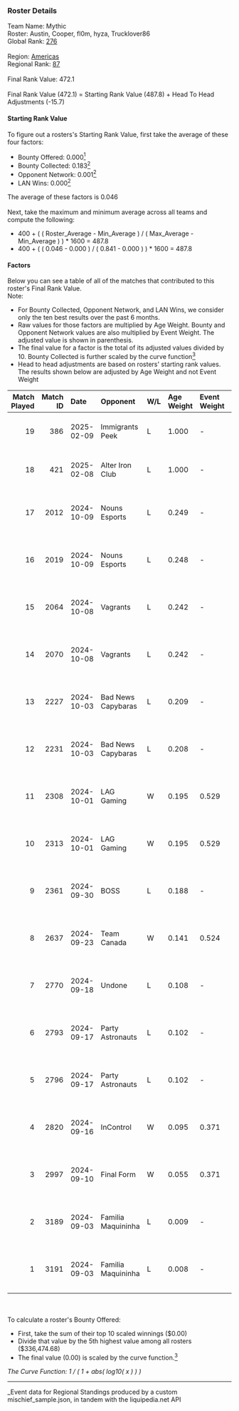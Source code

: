 ### Roster Details<br />
Team Name: Mythic<br />
Roster: Austin, Cooper, fl0m, hyza, Trucklover86<br />
Global Rank: [276](../../standings_global_2025_03_01.md)<br />
<br />
Region: [Americas]( ../../standings_americas_2025_03_01.md)<br />
Regional Rank: [87]( ../../standings_americas_2025_03_01.md)<br />
<br />
Final Rank Value:  472.1<br />
<br />
Final Rank Value (472.1) = Starting Rank Value (487.8) + Head To Head Adjustments (-15.7)<br />

#### Starting Rank Value<br />
To figure out a rosters's Starting Rank Value, first take the average of these four factors:<br />
- Bounty Offered: 0.000[<sup>1</sup>](#table2)
- Bounty Collected: 0.183[<sup>2</sup>](#table1)
- Opponent Network: 0.001[<sup>2</sup>](#table1)
- LAN Wins: 0.000[<sup>2</sup>](#table1)

The average of these factors is 0.046<br />
<br />
Next, take the maximum and minimum average across all teams and compute the following:<br />
- 400 + ( ( Roster_Average - Min_Average ) / ( Max_Average - Min_Average ) ) * 1600 = 487.8
- 400 + ( ( 0.046 - 0.000 ) / ( 0.841 - 0.000 ) ) * 1600 = 487.8


#### Factors<br />
Below you can see a table of all of the matches that contributed to this roster's Final Rank Value.<br />
Note:<br />

- For Bounty Collected, Opponent Network, and LAN Wins, we consider only the ten best results over the past 6 months.
- Raw values for those factors are multiplied by Age Weight. Bounty and Opponent Network values are also multiplied by Event Weight. The adjusted value is shown in parenthesis.
- The final value for a factor is the total of its adjusted values divided by 10. Bounty Collected is further scaled by the curve function[<sup>3</sup>](#curveFunction)
- Head to head adjustments are based on rosters' starting rank values. The results shown below are adjusted by Age Weight and not Event Weight
<span id="table1"></span><br />


| Match Played | Match ID | Date       | Opponent           | W/L | Age Weight | Event Weight | Bounty Collected | Opponent Network | LAN Wins  | H2H Adj. | Roster                                         |
| -: | -: | :- | :- | :- | :- | :- | :- | :- | :- | -: | :- |
|           19 |      386 | 2025-02-09 | Immigrants Peek    | L   | 1.000      | -            | -                | -                | -         |    -9.03 | Austin, Cooper, fl0m, hyza, Trucklover86       |
|           18 |      421 | 2025-02-08 | Alter Iron Club    | L   | 1.000      | -            | -                | -                | -         |    -6.80 | Austin, Cooper, fl0m, hyza, Trucklover86       |
|           17 |     2012 | 2024-10-09 | Nouns Esports      | L   | 0.249      | -            | -                | -                | -         |    -1.44 | Austin, Cooper, fl0m, freakazoid, Trucklover86 |
|           16 |     2019 | 2024-10-09 | Nouns Esports      | L   | 0.248      | -            | -                | -                | -         |    -1.46 | Austin, Cooper, fl0m, freakazoid, Trucklover86 |
|           15 |     2064 | 2024-10-08 | Vagrants           | L   | 0.242      | -            | -                | -                | -         |    -2.24 | Austin, Cooper, fl0m, freakazoid, Trucklover86 |
|           14 |     2070 | 2024-10-08 | Vagrants           | L   | 0.242      | -            | -                | -                | -         |    -2.28 | Austin, Cooper, fl0m, freakazoid, Trucklover86 |
|           13 |     2227 | 2024-10-03 | Bad News Capybaras | L   | 0.209      | -            | -                | -                | -         |    -1.85 | Austin, Cooper, fl0m, freakazoid, Trucklover86 |
|           12 |     2231 | 2024-10-03 | Bad News Capybaras | L   | 0.208      | -            | -                | -                | -         |    -1.88 | Austin, Cooper, fl0m, freakazoid, Trucklover86 |
|           11 |     2308 | 2024-10-01 | LAG Gaming         | W   | 0.195      | 0.529        | 0.001 (0.000)    | 0.028 (0.003)    | 0 (0.000) |     3.99 | Austin, Cooper, fl0m, freakazoid, Trucklover86 |
|           10 |     2313 | 2024-10-01 | LAG Gaming         | W   | 0.195      | 0.529        | 0.001 (0.000)    | 0.028 (0.003)    | 0 (0.000) |     4.04 | Austin, Cooper, fl0m, freakazoid, Trucklover86 |
|            9 |     2361 | 2024-09-30 | BOSS               | L   | 0.188      | -            | -                | -                | -         |    -0.48 | Austin, Cooper, fl0m, freakazoid, Trucklover86 |
|            8 |     2637 | 2024-09-23 | Team Canada        | W   | 0.141      | 0.524        | 0.000 (0.000)    | 0.040 (0.003)    | 0 (0.000) |     2.52 | Austin, Cooper, fl0m, freakazoid, Trucklover86 |
|            7 |     2770 | 2024-09-18 | Undone             | L   | 0.108      | -            | -                | -                | -         |    -0.59 | Austin, Cooper, fl0m, freakazoid, Trucklover86 |
|            6 |     2793 | 2024-09-17 | Party Astronauts   | L   | 0.102      | -            | -                | -                | -         |    -0.52 | Austin, Cooper, fl0m, freakazoid, Trucklover86 |
|            5 |     2796 | 2024-09-17 | Party Astronauts   | L   | 0.102      | -            | -                | -                | -         |    -0.52 | Austin, Cooper, fl0m, freakazoid, Trucklover86 |
|            4 |     2820 | 2024-09-16 | InControl          | W   | 0.095      | 0.371        | 0.001 (0.000)    | 0.075 (0.003)    | 0 (0.000) |     2.06 | Austin, Cooper, fl0m, freakazoid, Trucklover86 |
|            3 |     2997 | 2024-09-10 | Final Form         | W   | 0.055      | 0.371        | 0.000 (0.000)    | 0.000 (0.000)    | 0 (0.000) |     0.93 | Austin, Cooper, fl0m, freakazoid, Trucklover86 |
|            2 |     3189 | 2024-09-03 | Familia Maquininha | L   | 0.009      | -            | -                | -                | -         |    -0.07 | Austin, Cooper, fl0m, freakazoid, Trucklover86 |
|            1 |     3191 | 2024-09-03 | Familia Maquininha | L   | 0.008      | -            | -                | -                | -         |    -0.07 | Austin, Cooper, fl0m, freakazoid, Trucklover86 |

<br />
<span id="table2"></span><br />
To calculate a roster's Bounty Offered:<br />

- First, take the sum of their top 10 scaled winnings ($0.00)
- Divide that value by the 5th highest value among all rosters ($336,474.68)
- The final value (0.00) is scaled by the curve function.[<sup>3</sup>](#curveFunction)

<span id="curveFunction"></span>_The Curve Function: 1 / ( 1 + abs( log10( x ) ) )_<br />

---
_Event data for Regional Standings produced by a custom mischief_sample.json, in tandem with the liquipedia.net API<br />
